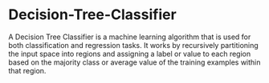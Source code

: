 # Decision-Tree-Classifier
 A Decision Tree Classifier is a machine learning algorithm that is used for both classification and regression tasks. It works by recursively partitioning the input space into regions and assigning a label or value to each region based on the majority class or average value of the training examples within that region. 
